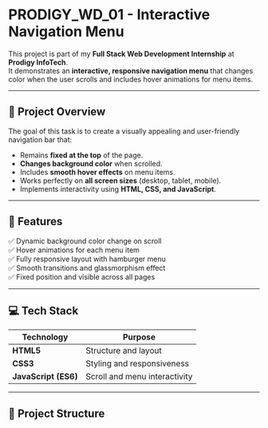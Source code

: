 # PRODIGY_WD_01 - Interactive Navigation Menu

This project is part of my **Full Stack Web Development Internship** at **Prodigy InfoTech**.  
It demonstrates an **interactive, responsive navigation menu** that changes color when the user scrolls and includes hover animations for menu items.

---

## 🚀 **Project Overview**

The goal of this task is to create a visually appealing and user-friendly navigation bar that:
- Remains **fixed at the top** of the page.
- **Changes background color** when scrolled.
- Includes **smooth hover effects** on menu items.
- Works perfectly on **all screen sizes** (desktop, tablet, mobile).
- Implements interactivity using **HTML, CSS, and JavaScript**.

---

## 🧩 **Features**

✅ Dynamic background color change on scroll  
✅ Hover animations for each menu item  
✅ Fully responsive layout with hamburger menu  
✅ Smooth transitions and glassmorphism effect  
✅ Fixed position and visible across all pages  

---

## 💻 **Tech Stack**

| Technology | Purpose |
|-------------|----------|
| **HTML5** | Structure and layout |
| **CSS3** | Styling and responsiveness |
| **JavaScript (ES6)** | Scroll and menu interactivity |

---

## 📂 **Project Structure**

